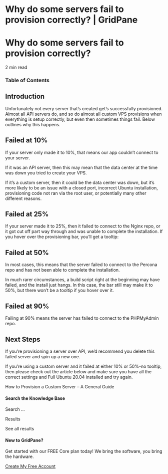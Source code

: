 # Why do some servers fail to provision correctly? | GridPane

# Why do some servers fail to provision correctly?

 

2 min read 

### Table of Contents

 

## Introduction

Unfortunately not every server that’s created get’s successfully provisioned. Almost all API servers do, and so do almost all custom VPS provisions when everything is setup correctly, but even then sometimes things fail. Below outlines why this happens.

 

## Failed at 10%

If your server only made it to 10%, that means our app couldn’t connect to your server.

If it was an API server, then this may mean that the data center at the time was down you tried to create your VPS.

If it’s a custom server, then it could be the data center was down, but it’s more likely to be an issue with a closed port, incorrect Ubuntu installation, provisioning code not ran via the root user, or potentially many other different reasons.

 

## Failed at 25%

If your server made it to 25%, then it failed to connect to the Nginx repo, or it got cut off part way through and was unable to complete the installation. If you hover over the provisioning bar, you’ll get a tooltip:

 

## Failed at 50%

In most cases, this means that the server failed to connect to the Percona repo and has not been able to complete the installation.

In much rarer circumstances, a build script right at the beginning may have failed, and the install just hangs. In this case, the bar still may make it to 50%, but there won’t be a tooltip if you hover over it.

 

## Failed at 90%

Failing at 90% means the server has failed to connect to the PHPMyAdmin repo.

 

## Next Steps

If you’re provisioning a server over API, we’d recommend you delete this failed server and spin up a new one.

If you’re using a custom server and it failed at either 10% or 50%-no tooltip, then please check out the article below and make sure you have all the correct settings and Full Ubuntu 20.04 installed and try again.

How to Provision a Custom Server – A General Guide

 

 

#### Search the Knowledge Base

Search ...

 Results

See all results

#### New to GridPane?

Get started with our FREE Core plan today! We bring the software, you bring the hardware.

[Create My Free Account](https://gridpane.com/checkout/?plan=core)

